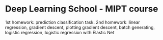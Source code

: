 ﻿# Deep Learning School - MIPT course
 1st homework: prediction classification task. 
 2nd homework: linear regression, gradient descent, plotting gradient descent, batch generating, logistic regression, logistic regression with Elastic Net


